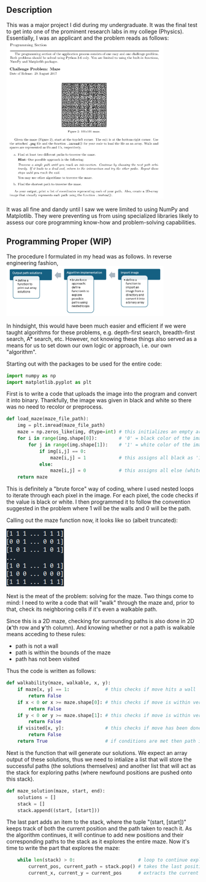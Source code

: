 <h2>Description</h2>
This was a major project I did during my undergraduate. It was the final test to get into one of the prominent research labs in my college (Physics). Essentially, I was an applicant and the problem reads as follows:<br/>
<kbd>
<img src="Py_Maze_Problem_Statement.png" width="410" height="410">
</kbd>
<br/>
<br/>
It was all fine and dandy until I saw we were limited to using NumPy and Matplotlib. They were preventing us from using specialized libraries likely to assess our core programming know-how and problem-solving capabilities.

<h2>Programming Proper (WIP)</h2>
The procedure I formulated in my head was as follows. In reverse engineering fashion,

<img src="Methodology.png" width="410" height="130">

In hindsight, this would have been much easier and efficient if we were taught algorithms for these problems, e.g. depth-first search, breadth-first search, A* search, etc. However, not knowing these things also served as a means for us to set down our own logic or approach, i.e. our own "algorithm".

Starting out with the packages to be used for the entire code:

```python
import numpy as np
import matplotlib.pyplot as plt
```

First is to write a code that uploads the image into the program and convert it into binary. Thankfully, the image was given in black and white so there was no need to recolor or preprocess.

```python
def load_maze(maze_file_path):
    img = plt.imread(maze_file_path)
    maze = np.zeros_like(img, dtype=int) # this initializes an empty array for our binary maze
    for i in range(img.shape[0]):        # '0' = black color of the image
        for j in range(img.shape[1]):    # '1' = white color of the image
            if img[i,j] == 0:
                maze[i,j] = 1            # this assigns all black as '1' for our array, i.e. walls
            else:
                maze[i,j] = 0            # this assigns all else (white) as '0', i.e. spaces
    return maze
```

This is definitely a "brute force" way of coding, where I used nested loops to iterate through each pixel in the image. For each pixel, the code checks if the value is black or white. I then programmed it to follow the convention suggested in the problem where 1 will be the walls and 0 will be the path.

Calling out the maze function now, it looks like so (albeit truncated):

<img src="Binary Maze Array.png" width="150" height="150">

Next is the meat of the problem: solving for the maze. Two things come to mind: I need to write a code that will "walk" through the maze and, prior to that, check its neighboring cells if it's even a walkable path.

Since this is a 2D maze, checking for surrounding paths is also done in 2D (**x**'th row and **y**'th column). And knowing whether or not a path is walkable means acceding to these rules:

- path is not a wall
- path is within the bounds of the maze
- path has not been visited

Thus the code is written as follows:

```python
def walkability(maze, walkable, x, y):
    if maze[x, y] == 1:             # this checks if move hits a wall
        return False
    if x < 0 or x >= maze.shape[0]: # this checks if move is within vertical bounds
        return False
    if y < 0 or y >= maze.shape[1]: # this checks if move is within vertical bounds
        return False
    if visited[x, y]:               # this checks if move has been done
        return False
    return True                     # if conditions are met then path is walkable
```

Next is the function that will generate our solutions. We expect an array output of these solutions, thus we need to intialize a list that will store the successful paths (the solutions themselves) and another list that will act as the stack for exploring paths (where newfound positions are pushed onto this stack).

```python
def maze_solution(maze, start, end):
    solutions = []
    stack = []
    stack.append((start, [start]))
```

The last part adds an item to the stack, where the tuple "(start, [start])" keeps track of both the current position and the path taken to reach it. As the algorithm continues, it will continue to add new positions and their corresponding paths to the stack as it explores the entire maze. Now it's time to write the part that explores the maze:

```python
    while len(stack) > 0:                       # loop to continue exploring while there are still paths to explore
        current_pos, current_path = stack.pop() # takes the last position and its path from the stack
        current_x, current_y = current_pos      # extracts the current x and y coordinates
```
